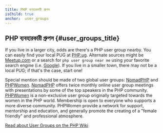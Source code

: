 ```yaml
---
title: PHP ব্যবহারকারী গ্রুপস
isChild: true
anchor:  user_groups
---
```


## PHP ব্যবহারকারী গ্রুপস {#user_groups_title}

If you live in a larger city, odds are there's a PHP user group nearby. You can easily find your local PUG at
[PHP.ug][php-ug]. Alternate sources might be [Meetup.com][meetup] or a search for ```php user group near me```
using your favorite search engine (i.e. [Google][google]). If you live in a smaller town, there may not be a
local PUG; if that's the case, start one!

Special mention should be made of two global user groups: [NomadPHP] and [PHPWomen]. [NomadPHP] offers twice monthly
online user group meetings with presentations by some of the top speakers in the PHP community.
[PHPWomen] is a non-exclusive user group originally targeted towards the women in the PHP world. Membership is open to
everyone who supports a more diverse community. PHPWomen provide a network for support, mentorship and education, and
generally promote the creating of a "female friendly" and professional atmosphere.

[Read about User Groups on the PHP Wiki][php-wiki]

[google]: https://www.google.com/search?q=php+user+group+near+me
[meetup]: http://www.meetup.com/find/
[php-ug]: https://php.ug/
[NomadPHP]: https://nomadphp.com/
[PHPWomen]: http://phpwomen.org/
[php-wiki]: https://wiki.php.net/usergroups

